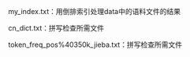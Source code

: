 my_index.txt：用倒排索引处理data中的语料文件的结果

cn_dict.txt：拼写检查所需文件	

token_freq_pos%40350k_jieba.txt：拼写检查所需文件	
